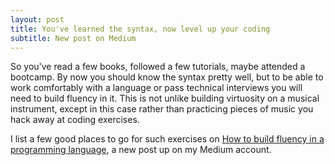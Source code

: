 ```yaml
---
layout: post
title: You've learned the syntax, now level up your coding
subtitle: New post on Medium
---
```


So you've read a few books, followed a few tutorials, maybe attended a bootcamp. By now you should know the syntax pretty well, but to be able to work comfortably with a language or pass technical interviews you will need to build fluency in it. This is not unlike building virtuosity on a musical instrument, except in this case rather than practicing pieces of music you hack away at coding exercises. 

I list a few good places to go for such exercises on [How to build fluency in a programming language](https://medium.com/@christianmondorf/how-to-build-fluency-in-a-programming-language-3fdca65323c6), a new post up on my Medium account.
